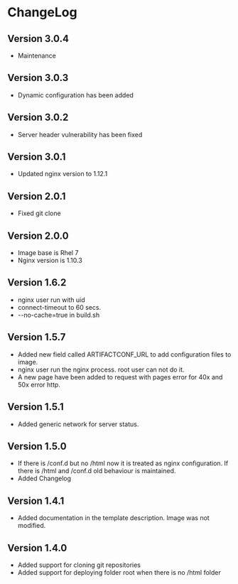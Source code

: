 # ChangeLog

## Version 3.0.4
- Maintenance

## Version 3.0.3
- Dynamic configuration has been added

## Version 3.0.2
- Server header vulnerability has been fixed

## Version 3.0.1

- Updated nginx version to 1.12.1

## Version 2.0.1
- Fixed git clone
## Version 2.0.0
- Image base is Rhel 7
- Nginx version is 1.10.3

## Version 1.6.2
- nginx user run with uid
- connect-timeout to 60 secs.
- --no-cache=true in build.sh

## Version 1.5.7
- Added new field called ARTIFACTCONF_URL to add configuration files to image.
- nginx user run the nginx process. root user can not do it.
- A new page have been added to request with pages error for 40x and 50x error http.

## Version 1.5.1
- Added generic network for server status.

## Version 1.5.0
- If there is /conf.d but no /html now it is treated as nginx configuration.
  If there is /html and /conf.d old behaviour is maintained.
- Added Changelog

## Version 1.4.1
- Added documentation in the template description. Image was not modified.

## Version 1.4.0
- Added support for cloning git repositories
- Added support for deploying folder root when there is no /html folder
